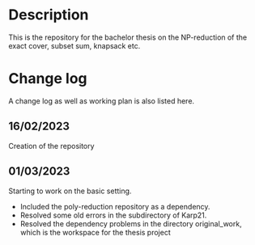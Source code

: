 # Description
This is the repository for the bachelor thesis on the NP-reduction of the exact cover, subset sum, knapsack etc.

# Change log
A change log as well as working plan is also listed here.

##  16/02/2023
Creation of the repository

## 01/03/2023
Starting to work on the basic setting. 
  - Included the poly-reduction repository as a dependency. 
  - Resolved some old errors in the subdirectory of Karp21. 
  - Resolved the dependency problems in the directory original_work, which is the
  workspace for the thesis project



